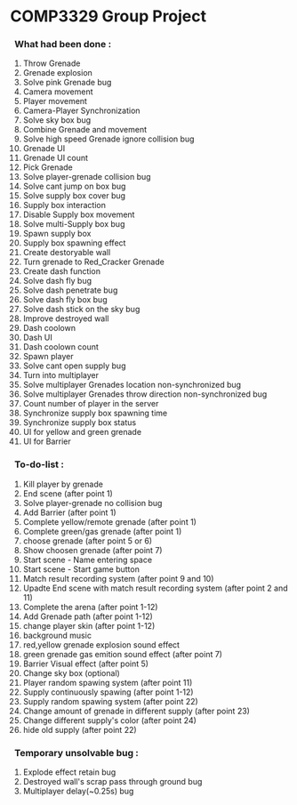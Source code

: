 # COMP3329 Group Project
### &nbsp;&nbsp;What had been done :
1. Throw Grenade 
2. Grenade explosion
3. Solve pink Grenade bug
4. Camera movement
5. Player movement
6. Camera-Player Synchronization
7. Solve sky box bug 
8. Combine Grenade and movement
9. Solve high speed Grenade ignore collision bug
10. Grenade UI
11. Grenade UI count
12. Pick Grenade
13. Solve player-grenade collision bug
14. Solve cant jump on box bug
15. Solve supply box cover bug 
16. Supply box interaction
17. Disable Supply box movement
18. Solve multi-Supply box bug
19. Spawn supply box
20. Supply box spawning effect
21. Create destoryable wall
22. Turn grenade to Red_Cracker Grenade
23. Create dash function
24. Solve dash fly bug
25. Solve dash penetrate bug
26. Solve dash fly box bug
27. Solve dash stick on the sky bug
28. Improve destroyed wall
29. Dash coolown
30. Dash UI
31. Dash coolown count
32. Spawn player
33. Solve cant open supply bug
34. Turn into multiplayer
35. Solve multiplayer Grenades location non-synchronized bug 
36. Solve multiplayer Grenades throw direction non-synchronized bug 
37. Count number of player in the server 
38. Synchronize supply box spawning time
39. Synchronize supply box status
40. UI for yellow and green grenade
41. UI for Barrier
### &nbsp;&nbsp;To-do-list :
1. Kill player by grenade 
2. End scene (after point 1)
3. Solve player-grenade no collision bug
4. Add Barrier (after point 1)
5. Complete yellow/remote grenade (after point 1)
6. Complete green/gas grenade (after point 1)
7. choose grenade (after point 5 or 6)
8. Show choosen grenade (after point 7)
9. Start scene - Name entering space
10. Start scene - Start game button
11. Match result recording system (after point 9 and 10)
12. Upadte End scene with match result recording system (after point 2 and 11)
13. Complete the arena (after point 1-12)
14. Add Grenade path (after point 1-12)
15. change player skin (after point 1-12)
16. background music
17. red,yellow grenade explosion sound effect
18. green grenade gas emition sound effect (after point 7)
19. Barrier Visual effect (after point 5)
20. Change sky box (optional)
21. Player random spawing system (after point 11)
22. Supply continuously spawing (after point 1-12)
23. Supply random spawing system (after point 22)  
24. Change amount of grenade in different supply (after point 23) 
25. Change different supply's color (after point 24)
26. hide old supply (after point 22)
### &nbsp;&nbsp;Temporary unsolvable bug :
1. Explode effect retain bug
2. Destroyed wall's scrap pass through ground bug 
3. Multiplayer delay(~0.25s) bug
